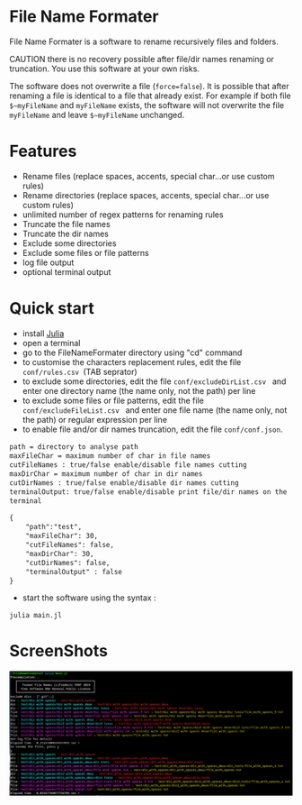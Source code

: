 

#  File Name Formater
File Name Formater is a software to rename recursively files and folders.

CAUTION there is no recovery possible after file/dir names renaming or truncation.
You use this software at your own risks.

The software does not overwrite a file (`force=false`). It is possible that after renaming a file is identical to a file that already exist. For example if both file `$~myFileName` and `myFileName` exists, the software will not overwrite the file `myFileName` and leave `$~myFileName` unchanged.

# Features
- Rename files (replace spaces, accents, special char...or use custom rules)
- Rename directories (replace spaces, accents, special char...or use custom rules)
- unlimited number of regex patterns for renaming rules
- Truncate the file names
- Truncate the dir names
- Exclude some directories
- Exclude some files or file patterns
- log file output
- optional terminal output

# Quick start
- install [Julia](https://julialang.org/downloads/)
- open a terminal
- go to the FileNameFormater directory using "cd" command
- to customise the characters replacement rules, edit the file ```conf/rules.csv ```(TAB seprator)
- to exclude some directories, edit the file ```conf/excludeDirList.csv ``` and enter one directory name (the name only, not the path) per line
- to exclude some files or file patterns, edit the file ```conf/excludeFileList.csv ``` and enter one file name (the name only, not the path) or regular expression per line
- to enable file and/or dir names truncation, edit the file ```conf/conf.json```.




```
path = directory to analyse path
maxFileChar = maximum number of char in file names
cutFileNames : true/false enable/disable file names cutting
maxDirChar = maximum number of char in dir names
cutDirNames : true/false enable/disable dir names cutting
terminalOutput: true/false enable/disable print file/dir names on the terminal
```

```
{
    "path":"test",
    "maxFileChar": 30,
    "cutFileNames": false,
    "maxDirChar": 30,
    "cutDirNames": false,
    "terminalOutput" : false
}

```

- start the software using the syntax :

```
julia main.jl 
```

# ScreenShots
![CLI](src/images/screenshot.png)
